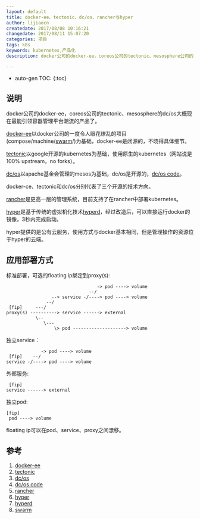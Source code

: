 ```yaml
---
layout: default
title: docker-ee、tectonic、dc/os、rancher与hyper
author: lijiaocn
createdate: 2017/08/08 10:16:21
changedate: 2017/08/11 15:07:20
categories: 项目
tags: k8s
keywords: kubernetes,产品化
description: docker公司的docker-ee，coreos公司的tectonic、mesosphere公司的dc/os和rancher、hyper公司的产品大概是现在最能引领容器管理平台潮流的作品了。

---
```


* auto-gen TOC:
{:toc}

## 说明

docker公司的docker-ee，coreos公司的tectonic、mesosphere的dc/os大概现在最能引领容器管理平台潮流的产品了。

[docker-ee][1]以docker公司的一度令人眼花缭乱的项目(compose/machine/[swarm][8]/)为基础，docker-ee是闭源的，不晓得具体细节。

[tectonic][2]以google开源的kubernetes为基础，使用原生的kubernetes（网站说是100% upstream，no forks）。

[dc/os][3]以apache基金会管理的mesos为基础，dc/os是开源的，[dc/os code][4]。

docker-ce、tectonic和dc/os分别代表了三个开源的技术方向。

[rancher][5]是更高一层的管理系统，目前支持了在rancher中部署kubernetes。

[hyper][6]是基于传统的虚拟机化技术[hyperd][7]，经过改造后，可以直接运行docker的镜像，3秒内完成启动。

hyper提供的是公有云服务，使用方式与docker基本相同，但是管理操作的资源位于hyper的云端。

## 应用部署方式

标准部署，可选的floating ip绑定到proxy(s):

	                                  -> pod ----> volume
	                               --/  
	                 --> service -/----> pod ----> volume 
	               --/  
	 [fip]     ---/     
	proxy(s) ----------> service ------> external
	           \--      
	              \---  
	                  \> pod --------------------> volume

独立service：

	             -> pod ----> volume
	 [fip]    --/  
	service -/----> pod ----> volume

外部服务:

	 [fip]
	service ------> external

独立pod:

	[fip]
	 pod ----> volume

floating ip可以在pod、service、proxy之间漂移。

## 参考                     
                            
1. [docker-ee][1]
2. [tectonic][2]
3. [dc/os][3]
4. [dc/os code][4]
5. [rancher][5]
6. [hyper][6]
7. [hyperd][7]
8. [swarm][8]

[1]: https://www.docker.com/enterprise-edition  "docker-ee" 
[2]: https://coreos.com/tectonic/  "tectonic" 
[3]: https://mesosphere.com/product/  "dc/os"
[4]: https://github.com/dcos/dcos  "dc/os code"
[5]: http://rancher.com/  "rancher"
[6]: https://docs.hyper.sh/  "hyper"
[7]: https://github.com/hyperhq/hyperd  "hyperd"
[8]: https://github.com/docker/swarm  "swarm"

